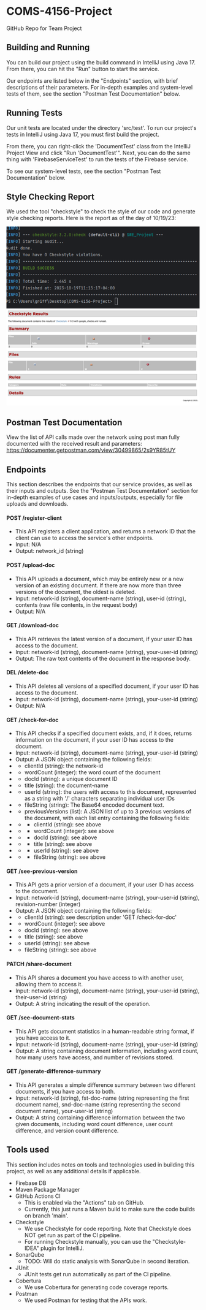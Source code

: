 # COMS-4156-Project
GitHub Repo for Team Project

## Building and Running
You can build our project using the build command in IntelliJ using Java 17. From there, you can hit the "Run" button to start
the service.

Our endpoints are listed below in the "Endpoints" section, with brief descriptions of their parameters. For in-depth examples and system-level
tests of them, see the section "Postman Test Documentation" below.

## Running Tests
Our unit tests are located under the directory 'src/test'. To run our project's tests in IntelliJ using Java 17, you must first build the project.

From there, you can right-click the 'DocumentTest' class from the IntelliJ Project View and click "Run 'DocumentTest'".
Next, you can do the same thing with 'FirebaseServiceTest' to run the tests of the Firebase service.

To see our system-level tests, see the section "Postman Test Documentation" below.

## Style Checking Report
We used the tool "checkstyle" to check the style of our code and generate style checking reports. Here is the report
as of the day of 10/19/23:

![Screenshot of a checkstyle report for our project, showing 0 warnings and errors](checkstyle-report.png)
![Screenshot of another checkstyle report for our project, showing 0 warnings and errors](checkstyle.png)

## Postman Test Documentation
View the list of API calls made over the network using post man fully documented with the received result and parameters: https://documenter.getpostman.com/view/30499865/2s9YR85tUY

## Endpoints
This section describes the endpoints that our service provides, as well as their inputs and outputs. See the
"Postman Test Documentation" section for in-depth examples of use cases and inputs/outputs, especially for file
uploads and downloads.

#### POST /register-client
* This API registers a client application, and returns a network ID that the client
can use to access the service's other endpoints.
* Input: N/A
* Output: network_id (string)

#### POST /upload-doc
* This API uploads a document, which may be entirely new or a new version of an existing document.
If there are now more than three versions of the document, the oldest is deleted.
* Input: network-id (string), document-name (string), user-id (string), contents (raw file contents, in the request body)
* Output: N/A

#### GET /download-doc
* This API retrieves the latest version of a document, if your user ID has access to the document.
* Input: network-id (string), document-name (string), your-user-id (string)
* Output: The raw text contents of the document in the response body.

#### DEL /delete-doc
* This API deletes all versions of a specified document, if your user ID has access to the document.
* Input: network-id (string), document-name (string), your-user-id (string)
* Output: N/A

#### GET /check-for-doc
* This API checks if a specified document exists, and, if it does, returns information on the document, if your user ID has access to the document.
* Input: network-id (string), document-name (string), your-user-id (string)
* Output: A JSON object containing the following fields:
* * clientId (string): the network-id
* * wordCount (integer): the word count of the document
* * docId (string): a unique document ID
* * title (string): the document-name
* * userId (string): the users with access to this document, represented as a string with '/' characters separating individual user IDs
* * fileString (string): The Base64 encoded document text.
* * previousVersions (list): A JSON list of up to 3 previous versions of the document, with each list entry containing the following fields:
* * * clientId (string): see above
* * * wordCount (integer): see above
* * * docId (string): see above
* * * title (string): see above
* * * userId (string): see above
* * * fileString (string): see above

#### GET /see-previous-version
* This API gets a prior version of a document, if your user ID has access to the document.
* Input: network-id (string), document-name (string), your-user-id (string), revision-number (integer)
* Output: A JSON object containing the following fields:
* * clientId (string): see description under 'GET /check-for-doc'
* * wordCount (integer): see above
* * docId (string): see above
* * title (string): see above
* * userId (string): see above
* * fileString (string): see above

#### PATCH /share-document
* This API shares a document you have access to with another user, allowing them to access it.
* Input: network-id (string), document-name (string), your-user-id (string), their-user-id (string)
* Output: A string indicating the result of the operation.

#### GET /see-document-stats
* This API gets document statistics in a human-readable string format, if you have access to it.
* Input: network-id (string), document-name (string), your-user-id (string)
* Output: A string containing document information, including word count, how many users have access, and number of revisions stored.

#### GET /generate-difference-summary
* This API generates a simple difference summary between two different documents, if you have access to both.
* Input: network-id (string), fst-doc-name (string representing the first document name), snd-doc-name (string representing the second document name), your-user-id (string)
* Output: A string containing difference information between the two given documents, including word count difference, user count difference, and version count difference.

## Tools used
This section includes notes on tools and technologies used in building this project, as well as any additional details if applicable.

* Firebase DB
* Maven Package Manager
* GitHub Actions CI
  * This is enabled via the "Actions" tab on GitHub.
  * Currently, this just runs a Maven build to make sure the code builds on branch 'main'.
* Checkstyle
  * We use Checkstyle for code reporting. Note that Checkstyle does NOT get run as part of the CI pipeline.
  * For running Checkstyle manually, you can use the "Checkstyle-IDEA" plugin for IntelliJ.
* SonarQube
  * TODO: Will do static analysis with SonarQube in second iteration.
* JUnit
  * JUnit tests get run automatically as part of the CI pipeline.
* Cobertura
  * We use Cobertura for generating code coverage reports.
* Postman
  * We used Postman for testing that the APIs work.
